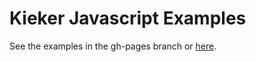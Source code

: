 # Kieker Javascript Examples

See the examples in the gh-pages branch or [here](https://danielmschmidt.github.io/kieker-javascript-examples/).

